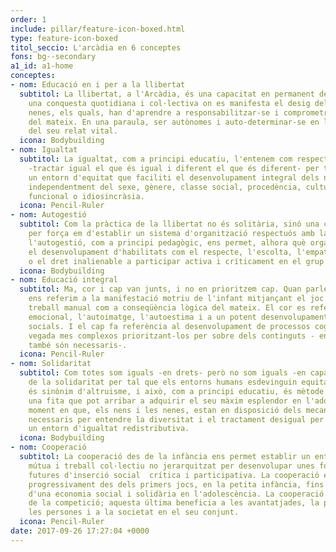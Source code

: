 ```yaml
---
order: 1
include: pillar/feature-icon-boxed.html
type: feature-icon-boxed
titol_seccio: L'arcàdia en 6 conceptes
fons: bg--secondary
a1_id: a1-home
conceptes:
- nom: Educació en i per a la llibertat
  subtitol: La llibertat, a l'Arcàdia, és una capacitat en permanent desenvolupament;
    una conquesta quotidiana i col·lectiva on es manifesta el desig dels nens i les
    nenes, els quals, han d'aprendre a responsabilitzar-se i comprometre's en la consecució
    del mateix. En una paraula, ser autònomes i auto-determinar-se en la construcció
    del seu relat vital.
  icona: Bodybuilding
- nom: Igualtat
  subtitol: La igualtat, com a principi educatiu, l'entenem com respecte a la diversitat
    -tractar igual el que és igual i diferent el que és diferent- per tal d'establir
    un entorn d'equitat que faciliti el desenvolupament integral dels nens i les nenes
    independentment del sexe, gènere, classe social, procedència, cultura, diversitat
    funcional o idiosincràsia.
  icona: Pencil-Ruler
- nom: Autogestió
  subtitol: Com la pràctica de la llibertat no és solitària, sinó una conquesta col·lectiva,
    per força em d'establir un sistema d'organització respectuós amb la mateixa, i,
    l'autogestió, com a principi pedagògic, ens permet, alhora què organitzar el centre,  fomentar
    el desenvolupament d'habilitats com el respecte, l'escolta, l'empatia, la creativitat,
    o el dret inalienable a participar activa i críticament en el grup social de referència.
  icona: Bodybuilding
- nom: Educació integral
  subtitol: Ma, cor i cap van junts, i no en prioritzem cap. Quan parlem de la ma
    ens referim a la manifestació motriu de l'infant mitjançant el joc lliure i al
    treball manual com a conseqüència lògica del mateix. El cor es refereix a l'alfabetització
    emocional, l'autoimatge, l'autoestima i a un potent desenvolupament de les habilitats
    socials. I el cap fa referència al desenvolupament de processos cognitius cada
    vegada mes complexos prioritzant-los per sobre dels continguts - encara que aquests
    també són necessaris-.
  icona: Pencil-Ruler
- nom: Solidaritat
  subtitol: Com totes som iguals -en drets- però no som iguals -en capacitats-, necessitem
    de la solidaritat per tal que els entorns humans esdevinguin equitatius. Solidaritat
    és sinònim d'altruisme, i això, com a principi educatiu, és mètode i és un fi;
    una fita que pot arribar a adquirir el seu màxim esplendor en l'adolescència,
    moment en que, els nens i les nenes, estan en disposició dels mecanismes cognitius
    necessaris per entendre la diversitat i el tractament desigual per a establir
    un entorn d'igualtat redistributiva.
  icona: Bodybuilding
- nom: Cooperació
  subtitol: La cooperació des de la infància ens permet establir un entorn d'ajuda
    mútua i treball col·lectiu no jerarquitzat per desenvolupar unes fortes habilitats
    futures d'inserció social  crítica i participativa. La cooperació és pot treballar
    progressivament des dels primers jocs, en la petita infància, fins a l'aprenentatge
    d'una economia social i solidària en l'adolescència. La cooperació és l'antagònic
    de la competició; aquesta última beneficia a les avantatjades, la primera a totes
    les persones i a la societat en el seu conjunt.
  icona: Pencil-Ruler
date: 2017-09-26 17:27:04 +0000
---
```


